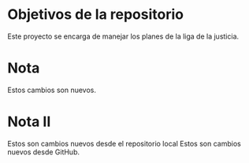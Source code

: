 # Objetivos de la repositorio

Este proyecto se encarga de manejar los planes de la liga de la justicia.


# Nota 
Estos cambios son nuevos.

# Nota II
Estos son cambios nuevos desde el repositorio local 
Estos son cambios nuevos desde GitHub.

